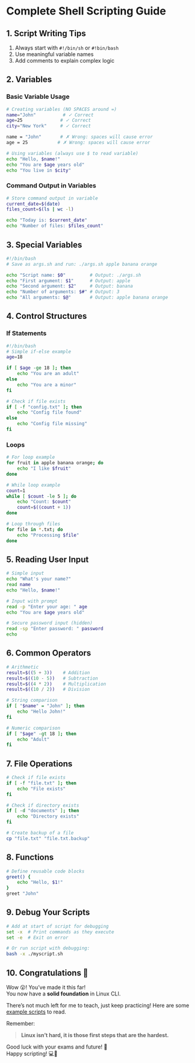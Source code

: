 # Complete Shell Scripting Guide

## 1. Script Writing Tips

1. Always start with `#!/bin/sh` or `#!bin/bash`
2. Use meaningful variable names
3. Add comments to explain complex logic

## 2. Variables

### Basic Variable Usage

```bash
# Creating variables (NO SPACES around =)
name="John"          # ✓ Correct
age=25              # ✓ Correct
city="New York"     # ✓ Correct

name = "John"       # ✗ Wrong: spaces will cause error
age = 25           # ✗ Wrong: spaces will cause error

# Using variables (always use $ to read variable)
echo "Hello, $name!"
echo "You are $age years old"
echo "You live in $city"
```

### Command Output in Variables

```bash
# Store command output in variable
current_date=$(date)
files_count=$(ls | wc -l)

echo "Today is: $current_date"
echo "Number of files: $files_count"
```

## 3. Special Variables

```bash
#!/bin/bash
# Save as args.sh and run: ./args.sh apple banana orange

echo "Script name: $0"         # Output: ./args.sh
echo "First argument: $1"      # Output: apple
echo "Second argument: $2"     # Output: banana
echo "Number of arguments: $#" # Output: 3
echo "All arguments: $@"       # Output: apple banana orange
```

## 4. Control Structures

### If Statements

```bash
#!/bin/bash
# Simple if-else example
age=18

if [ $age -ge 18 ]; then
    echo "You are an adult"
else
    echo "You are a minor"
fi

# Check if file exists
if [ -f "config.txt" ]; then
    echo "Config file found"
else
    echo "Config file missing"
fi
```

### Loops

```bash
# For loop example
for fruit in apple banana orange; do
    echo "I like $fruit"
done

# While loop example
count=1
while [ $count -le 5 ]; do
    echo "Count: $count"
    count=$((count + 1))
done

# Loop through files
for file in *.txt; do
    echo "Processing $file"
done
```

## 5. Reading User Input

```bash
# Simple input
echo "What's your name?"
read name
echo "Hello, $name!"

# Input with prompt
read -p "Enter your age: " age
echo "You are $age years old"

# Secure password input (hidden)
read -sp "Enter password: " password
echo
```

## 6. Common Operators

```bash
# Arithmetic
result=$((5 + 3))    # Addition
result=$((10 - 5))   # Subtraction
result=$((4 * 2))    # Multiplication
result=$((10 / 2))   # Division

# String comparison
if [ "$name" = "John" ]; then
    echo "Hello John!"
fi

# Numeric comparison
if [ "$age" -gt 18 ]; then
    echo "Adult"
fi
```

## 7. File Operations

```bash
# Check if file exists
if [ -f "file.txt" ]; then
    echo "File exists"
fi

# Check if directory exists
if [ -d "documents" ]; then
    echo "Directory exists"
fi

# Create backup of a file
cp "file.txt" "file.txt.backup"
```

## 8. Functions

```bash
# Define reusable code blocks
greet() {
    echo "Hello, $1!"
}
greet "John"

```

## 9. Debug Your Scripts

```bash
# Add at start of script for debugging
set -x  # Print commands as they execute
set -e  # Exit on error

# Or run script with debugging:
bash -x ./myscript.sh
```

## **10. Congratulations 🎉**

Wow 😮! You’ve made it this far!  
You now have a **solid foundation** in Linux CLI.

There’s not much left for me to teach, just keep practicing! Here are some [example scripts](https://github.com/titanknis/ISIMM-L1-Info-Cours/tree/main/Systeme%20d'exploitation/MySummary/ExampleScripts) to read.

Remember:

> **Linux isn’t hard, it is those first steps that are the hardest.**

Good luck with your exams and future! 🚀  
Happy scripting! 💻🎉
